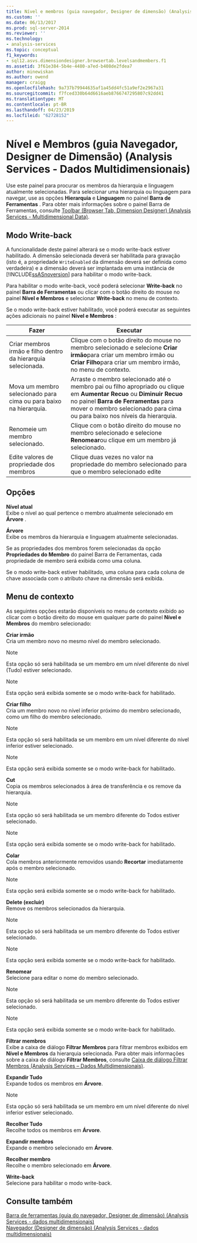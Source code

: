 ```yaml
---
title: Nível e membros (guia navegador, Designer de dimensão) (Analysis Services - dados multidimensionais) | Microsoft Docs
ms.custom: ''
ms.date: 06/13/2017
ms.prod: sql-server-2014
ms.reviewer: ''
ms.technology:
- analysis-services
ms.topic: conceptual
f1_keywords:
- sql12.asvs.dimensiondesigner.browsertab.levelsandmembers.f1
ms.assetid: 3f61e384-5b4e-4480-a7ed-b408de2fdea7
author: minewiskan
ms.author: owend
manager: craigg
ms.openlocfilehash: 9a737b79944635af1a45dd4fc51a9ef2e2967a31
ms.sourcegitcommit: f7fced330b64d6616aeb8766747295807c92dd41
ms.translationtype: MT
ms.contentlocale: pt-BR
ms.lasthandoff: 04/23/2019
ms.locfileid: "62728152"
---
```

# <a name="level-and-members-browser-tab-dimension-designer-analysis-services---multidimensional-data"></a>Nível e Membros (guia Navegador, Designer de Dimensão) (Analysis Services - Dados Multidimensionais)
  Use este painel para procurar os membros da hierarquia e linguagem atualmente selecionadas. Para selecionar uma hierarquia ou linguagem para navegar, use as opções **Hierarquia** e **Linguagem** no painel **Barra de Ferramentas** . Para obter mais informações sobre o painel Barra de Ferramentas, consulte [Toolbar &#40;Browser Tab, Dimension Designer&#41; &#40;Analysis Services - Multidimensional Data&#41;](toolbar-browser-tab-dimension-designer-analysis-services-multidimensional-data.md).  
  
## <a name="writeback-mode"></a>Modo Write-back  
 A funcionalidade deste painel alterará se o modo write-back estiver habilitado. A dimensão selecionada deverá ser habilitada para gravação (isto é, a propriedade `WriteEnabled` da dimensão deverá ser definida como verdadeira) e a dimensão deverá ser implantada em uma instância de [!INCLUDE[ssASnoversion](../includes/ssasnoversion-md.md)] para habilitar o modo write-back.  
  
 Para habilitar o modo write-back, você poderá selecionar **Write-back** no painel **Barra de Ferramentas** ou clicar com o botão direito do mouse no painel **Nível e Membros** e selecionar **Write-back** no menu de contexto.  
  
 Se o modo write-back estiver habilitado, você poderá executar as seguintes ações adicionais no painel **Nível e Membros** :  
  
|Fazer|Executar|  
|-----------|-------------|  
|Criar membros irmão e filho dentro da hierarquia selecionada.|Clique com o botão direito do mouse no membro selecionado e selecione **Criar irmão**para criar um membro irmão ou **Criar Filho**para criar um membro irmão, no menu de contexto.|  
|Mova um membro selecionado para cima ou para baixo na hierarquia.|Arraste o membro selecionado até o membro pai ou filho apropriado ou clique em **Aumentar Recuo** ou **Diminuir Recuo** no painel **Barra de Ferramentas** para mover o membro selecionado para cima ou para baixo nos níveis da hierarquia.|  
|Renomeie um membro selecionado.|Clique com o botão direito do mouse no membro selecionado e selecione **Renomear**ou clique em um membro já selecionado.|  
|Edite valores de propriedade dos membros|Clique duas vezes no valor na propriedade do membro selecionado para que o membro selecionado edite|  
  
## <a name="options"></a>Opções  
 **Nível atual**  
 Exibe o nível ao qual pertence o membro atualmente selecionado em **Árvore** .  
  
 **Árvore**  
 Exibe os membros da hierarquia e linguagem atualmente selecionadas.  
  
 Se as propriedades dos membros forem selecionadas da opção **Propriedades do Membro** do painel Barra de Ferramentas, cada propriedade de membro será exibida como uma coluna.  
  
 Se o modo write-back estiver habilitado, uma coluna para cada coluna de chave associada com o atributo chave na dimensão será exibida.  
  
## <a name="context-menu"></a>Menu de contexto  
 As seguintes opções estarão disponíveis no menu de contexto exibido ao clicar com o botão direito do mouse em qualquer parte do painel **Nível e Membros** do membro selecionado:  
  
 **Criar irmão**  
 Cria um membro novo no mesmo nível do membro selecionado.  
  
> [!NOTE]  
>  Esta opção só será habilitada se um membro em um nível diferente do nível (Tudo) estiver selecionado.  
  
> [!NOTE]  
>  Esta opção será exibida somente se o modo write-back for habilitado.  
  
 **Criar filho**  
 Cria um membro novo no nível inferior próximo do membro selecionado, como um filho do membro selecionado.  
  
> [!NOTE]  
>  Esta opção só será habilitada se um membro em um nível diferente do nível inferior estiver selecionado.  
  
> [!NOTE]  
>  Esta opção será exibida somente se o modo write-back for habilitado.  
  
 **Cut**  
 Copia os membros selecionados à área de transferência e os remove da hierarquia.  
  
> [!NOTE]  
>  Esta opção só será habilitada se um membro diferente do Todos estiver selecionado.  
  
> [!NOTE]  
>  Esta opção será exibida somente se o modo write-back for habilitado.  
  
 **Colar**  
 Cola membros anteriormente removidos usando **Recortar** imediatamente após o membro selecionado.  
  
> [!NOTE]  
>  Esta opção será exibida somente se o modo write-back for habilitado.  
  
 **Delete (excluir)**  
 Remove os membros selecionados da hierarquia.  
  
> [!NOTE]  
>  Esta opção só será habilitada se um membro diferente do Todos estiver selecionado.  
  
> [!NOTE]  
>  Esta opção será exibida somente se o modo write-back for habilitado.  
  
 **Renomear**  
 Selecione para editar o nome do membro selecionado.  
  
> [!NOTE]  
>  Esta opção só será habilitada se um membro diferente do Todos estiver selecionado.  
  
> [!NOTE]  
>  Esta opção será exibida somente se o modo write-back for habilitado.  
  
 **Filtrar membros**  
 Exibe a caixa de diálogo **Filtrar Membros** para filtrar membros exibidos em **Nível e Membros** da hierarquia selecionada. Para obter mais informações sobre a caixa de diálogo **Filtrar Membros**, consulte [Caixa de diálogo Filtrar Membros &#40;Analysis Services – Dados Multidimensionais&#41;](filter-members-dialog-box-analysis-services-multidimensional-data.md).  
  
 **Expandir Tudo**  
 Expande todos os membros em **Árvore**.  
  
> [!NOTE]  
>  Esta opção só será habilitada se um membro em um nível diferente do nível inferior estiver selecionado.  
  
 **Recolher Tudo**  
 Recolhe todos os membros em **Árvore**.  
  
 **Expandir membros**  
 Expande o membro selecionado em **Árvore**.  
  
 **Recolher membro**  
 Recolhe o membro selecionado em **Árvore**.  
  
 **Write-back**  
 Selecione para habilitar o modo write-back.  
  
## <a name="see-also"></a>Consulte também  
 [Barra de ferramentas &#40;guia do navegador, Designer de dimensão&#41; &#40;Analysis Services - dados multidimensionais&#41;](toolbar-browser-tab-dimension-designer-analysis-services-multidimensional-data.md)   
 [Navegador &#40;Designer de dimensão&#41; &#40;Analysis Services - dados multidimensionais&#41;](browser-dimension-designer-analysis-services-multidimensional-data.md)  
  
  

